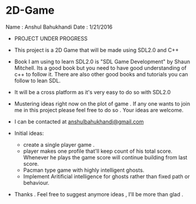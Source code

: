 # 2D-Game

Name : Anshul Bahukhandi
 Date : 1/21/2016
- PROJECT UNDER PROGRESS

- This project is a 2D Game that will be made using SDL2.0 and C++ 
- Book I am using to learn SDL2.0 is "SDL Game Development" by Shaun Mitchell. Its a good book but you need to have good understanding of c++ to follow it. There are also other good books and tutorials you can follow to lean SDL. 
- It will be a cross platform as it's very easy to do so with SDL2.0
- Mustering ideas right now on the plot of game . If any one wants to join me in this project please feel free to do so . Your ideas are welcome.
- I can be contacted at anshulbahukhandi@gmail.com
- Initial ideas: 
	- create a single player game .
	- player makes one profile that'll keep count of his total score. Whenever he plays the game score will continue building from last score.
	- Pacman type game with highly intelligent ghosts.
	- Implement Aritificial intelligence for ghosts rather than fixed path  or behaviour.
- Thanks . Feel free to suggest anymore ideas , I'll be more than glad .  

